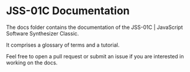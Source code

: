 # JSS-01C Documentation

The docs folder contains the documentation of the JSS-01C | JavaScript Software Synthesizer Classic.

It comprises a glossary of terms and a tutorial.

Feel free to open a pull request or submit an issue if you are interested in working on the docs.
